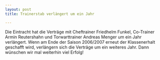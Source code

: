 ```yaml
---
layout: post
title: Trainerstab verlängert um ein Jahr

---
```


Die Eintracht hat die Verträge mit Cheftrainer Friedhelm Funkel, Co-Trainer Armin Reutershahn und Torwarttrainer Andreas Menger um ein Jahr verlängert. Wenn am Ende der Saison 2006/2007 erneut der Klassenerhalt geschafft wird, verlängern sich die Verträge um ein weiteres Jahr. Dann wünschen wir mal weiterhin viel Erfolg!


